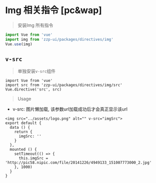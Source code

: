 # Img 相关指令 [pc&wap]

> 安装Img 所有指令
```javascript
import Vue from 'vue'
import img from 'zzp-ui/packages/directives/img'
Vue.use(img)
```


## `v-src`

> 单独安装`v-src`组件
```vue
import Vue from 'vue'
import src from 'zzp-ui/packages/directives/img/src'
Vue.directive('src', src)
```

> Usage
- v-src: 图片懒加载, 该参数url加载成功后才会真正显示该url
```vue
<img src="../assets/logo.png" alt="" v-src="imgSrc">
export default {
  data () {
    return {
      imgSrc: ''
    }
  },
  mounted () {
    setTimeout(() => {
      this.imgSrc = 'http://pic58.nipic.com/file/20141226/4949133_151007773000_2.jpg'
    }, 1000)
  }
}
```

